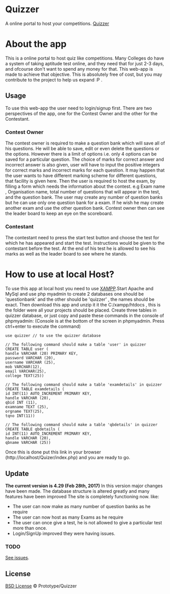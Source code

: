 # Quizzer
A online portal to host your competitions.
[Quizzer](https://wagh.000webhostapp.com/index.php)

# About the app
This is a online portal to host quiz like competitions. Many Colleges do have a system of taking aptitude test online, and they need that for just 2-3 days, and ofcourse don't want to spend any money for that. This web-app is made to achieve that objective. This is absolutely free of cost, but you may contribute to the project to help us expand :P .

## Usage
To use this web-app the user need to login/signup first.
There are two perspectives of the app, one for the Contest Owner and the other for the Contestant.

### Contest Owner
The contest owner is required to make a question bank which will save all of his questions. He will be able to save, edit or even delete the questions or the options. However there is a limit of options i.e. only 4 options can be saved for a particular question.
The choice of marks for correct answer and incorrect answer is also given, user will have to input the positive integers for correct marks and incorrect marks for each question. It may happen that the user wants to have different marking scheme for different questions, that facility is given here.
Then the user is required to host the exam, by filling a form which needs the information about the contest. e.g Exam name , Organisation name, total number of questions that will appear in the test, and the question bank. The user may create any number of question banks but he can use only one question bank for a exam. If he wish he may create another exam and use the other question bank.
Contest owner then can see the leader board to keep an eye on the scoreboard.

### Contestant
The contestant need to press the start test button and choose the test for which he has appeared and start the test.
Instructions would be given to the contestant before the test.
At the end of his test he is allowed to see his marks as well as the leader board to see where he stands.

# How to use at local Host?
To use this app at local host you need to use [XAMPP](https://www.apachefriends.org/index.html).Start Apache and MySql and use php myadmin to create 2 databases one should be 'questionbank' and the other should be 'quizzer' , the names should be exact. Then download this app and unzip it it the C:/xampp/htdocs , this is the folder were all your projects should be placed.
Create three tables in quizzer database, or just copy and paste these commands in the console of phpmyadmin:
(Console is at the bottom of the screen in phpmyadmin. Press ctrl+enter to execute the command)

```
use quizzer // to use the quizzer database

// The following command should make a table 'user' in quizzer 
CREATE TABLE user (
handle VARCHAR (20) PRIMARY KEY,
password VARCHAR (20),
username VARCHAR (25),
mob VARCHAR(12),
email VARCHAR(25),
college TEXT(25))

// The following command should make a table 'examdetails' in quizzer
CREATE TABLE examdetails (
id INT(11) AUTO_INCREMENT PRIMARY KEY,
handle VARCHAR (20),
qbid INT (11),
examname TEXT (25),
orgname TEXT(25),
tqno INT(11))

// The following command should make a table 'qbdetails' in quizzer
CREATE TABLE qbdetails (
id INT(11) AUTO_INCREMENT PRIMARY KEY,
handle VARCHAR (20),
qbname VARCHAR (25))
```
Once this is done put this link in your browser (http://localhost/Quizer/index.php) and you are ready to go.


## Update 
**The current version is 4.29 (Feb 28th, 2017)**
In this version major changes have been made. The database structure is altered greatly and many features have been improved
The site is completely functioning now.
like:
- The user can now make as many number of question banks as he require
- The user can now host as many Exams as he require
- The user can once give a test, he is not allowed to give a particular test more than once.
- Login/SignUp improved they were having issues.

### TODO
[See issues](https://github.com/Nikhil-Wagh/Quizer/issues).

## License
[BSD License](https://opensource.org/licenses/BSD-3-Clause) © Prototype/Quizzer

